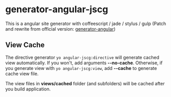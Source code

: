# generator-angular-jscg
This is a angular site generator with coffeescript / jade / stylus / gulp (Patch and rewrite from official version: [generator-angular](https://github.com/yeoman/generator-angular))

## View Cache

The directive generator ```yo angular-jscg:directive``` will generate cached view automatically. If you won't, add arguments __--no-cache__. Otherwise, if you generate view with ```yo angular-jscg:view```, add __--cache__ to generate cache view file.

The view files in __views/cached__ folder (and subfolders) will be cached after you build application.
